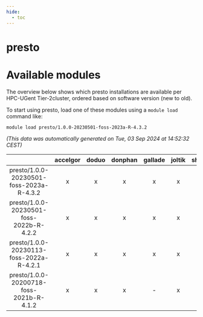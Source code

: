 ```yaml
---
hide:
  - toc
---
```


presto
======

# Available modules


The overview below shows which presto installations are available per HPC-UGent Tier-2cluster, ordered based on software version (new to old).

To start using presto, load one of these modules using a `module load` command like:

```shell
module load presto/1.0.0-20230501-foss-2023a-R-4.3.2
```

*(This data was automatically generated on Tue, 03 Sep 2024 at 14:52:32 CEST)*  

| |accelgor|doduo|donphan|gallade|joltik|shinx|skitty|
| :---: | :---: | :---: | :---: | :---: | :---: | :---: | :---: |
|presto/1.0.0-20230501-foss-2023a-R-4.3.2|x|x|x|x|x|x|x|
|presto/1.0.0-20230501-foss-2022b-R-4.2.2|x|x|x|x|x|-|x|
|presto/1.0.0-20230113-foss-2022a-R-4.2.1|x|x|x|x|x|-|x|
|presto/1.0.0-20200718-foss-2021b-R-4.1.2|x|x|x|-|x|-|x|
